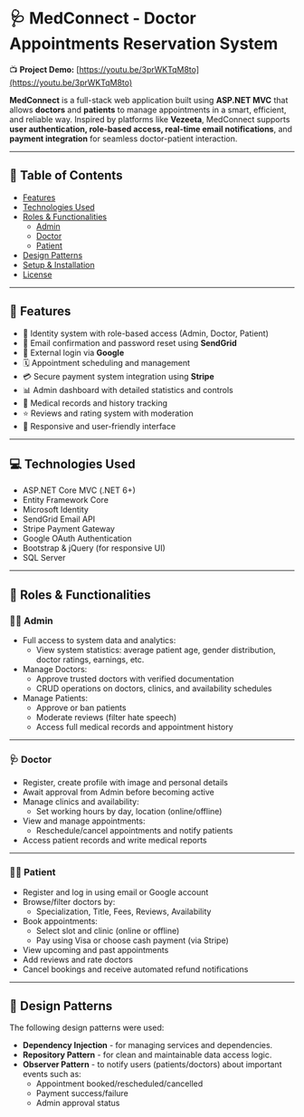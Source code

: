 # 🩺 MedConnect - Doctor Appointments Reservation System
📺 **Project Demo:** [https://youtu.be/3prWKTqM8to](https://youtu.be/3prWKTqM8to)

**MedConnect** is a full-stack web application built using **ASP.NET MVC** that allows **doctors** and **patients** to manage appointments in a smart, efficient, and reliable way. Inspired by platforms like **Vezeeta**, MedConnect supports **user authentication, role-based access, real-time email notifications**, and **payment integration** for seamless doctor-patient interaction.

---

## 📌 Table of Contents

- [Features](#-features)
- [Technologies Used](#-technologies-used)
- [Roles & Functionalities](#-roles--functionalities)
  - [Admin](#admin)
  - [Doctor](#doctor)
  - [Patient](#patient)
- [Design Patterns](#-design-patterns)
- [Setup & Installation](#-setup--installation)
- [License](#-license)

---

## 🚀 Features

- 🧠 Identity system with role-based access (Admin, Doctor, Patient)
- 📧 Email confirmation and password reset using **SendGrid**
- 🔐 External login via **Google**
- 🗓 Appointment scheduling and management
- 💳 Secure payment system integration using **Stripe**
- 📊 Admin dashboard with detailed statistics and controls
- 🏥 Medical records and history tracking
- ⭐ Reviews and rating system with moderation
- 📱 Responsive and user-friendly interface

---

## 💻 Technologies Used

- ASP.NET Core MVC (.NET 6+)
- Entity Framework Core
- Microsoft Identity
- SendGrid Email API
- Stripe Payment Gateway
- Google OAuth Authentication
- Bootstrap & jQuery (for responsive UI)
- SQL Server

---

## 👥 Roles & Functionalities

### 👨‍💼 Admin

- Full access to system data and analytics:
  - View system statistics: average patient age, gender distribution, doctor ratings, earnings, etc.
- Manage Doctors:
  - Approve trusted doctors with verified documentation
  - CRUD operations on doctors, clinics, and availability schedules
- Manage Patients:
  - Approve or ban patients
  - Moderate reviews (filter hate speech)
  - Access full medical records and appointment history

---

### 🩺 Doctor

- Register, create profile with image and personal details
- Await approval from Admin before becoming active
- Manage clinics and availability:
  - Set working hours by day, location (online/offline)
- View and manage appointments:
  - Reschedule/cancel appointments and notify patients
- Access patient records and write medical reports

---

### 👨‍⚕️ Patient

- Register and log in using email or Google account
- Browse/filter doctors by:
  - Specialization, Title, Fees, Reviews, Availability
- Book appointments:
  - Select slot and clinic (online or offline)
  - Pay using Visa or choose cash payment (via Stripe)
- View upcoming and past appointments
- Add reviews and rate doctors
- Cancel bookings and receive automated refund notifications

---

## 📐 Design Patterns

The following design patterns were used:

- **Dependency Injection** - for managing services and dependencies.
- **Repository Pattern** - for clean and maintainable data access logic.
- **Observer Pattern** - to notify users (patients/doctors) about important events such as:
  - Appointment booked/rescheduled/cancelled
  - Payment success/failure
  - Admin approval status


